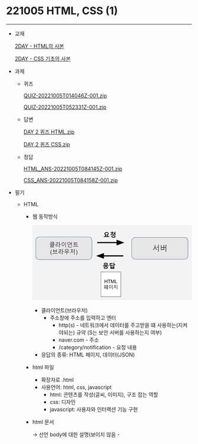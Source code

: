 # 221005 HTML, CSS (1)

---

- 교재
    
    [2DAY - HTML의 사본](https://docs.google.com/presentation/d/1Gdg1N2Zlb02Y7DwP8NofCFz21HJ9VgRFm1Y74MuVHB4/edit?usp=sharing)
    
    [2DAY - CSS 기초의 사본](https://docs.google.com/presentation/d/10DAZd9jENOU7wpyLc6Yncru0xeLPBZ1PJBlxUEiKvz0/edit?usp=sharing)
    
- 과제
    - 퀴즈
        
        [QUIZ-20221005T014046Z-001.zip](221005%20HTML,%20CSS%20(1)%202670bda9f43142d39b6a460c62fff340/QUIZ-20221005T014046Z-001.zip)
        
        [QUIZ-20221005T052331Z-001.zip](221005%20HTML,%20CSS%20(1)%202670bda9f43142d39b6a460c62fff340/QUIZ-20221005T052331Z-001.zip)
        
    - 답변
        
        [DAY 2 퀴즈 HTML.zip](221005%20HTML,%20CSS%20(1)%202670bda9f43142d39b6a460c62fff340/DAY_2_%25ED%2580%25B4%25EC%25A6%2588_HTML.zip)
        
        [DAY 2 퀴즈 CSS.zip](221005%20HTML,%20CSS%20(1)%202670bda9f43142d39b6a460c62fff340/DAY_2_%25ED%2580%25B4%25EC%25A6%2588_CSS.zip)
        
    - 정답
        
        [HTML_ANS-20221005T084145Z-001.zip](221005%20HTML,%20CSS%20(1)%202670bda9f43142d39b6a460c62fff340/HTML_ANS-20221005T084145Z-001.zip)
        
        [CSS_ANS-20221005T084158Z-001.zip](221005%20HTML,%20CSS%20(1)%202670bda9f43142d39b6a460c62fff340/CSS_ANS-20221005T084158Z-001.zip)
        
- 필기
    - HTML
        - 웹 동작방식
            
            ![Untitled](221005%20HTML,%20CSS%20(1)%202670bda9f43142d39b6a460c62fff340/Untitled.png)
            
            - 클라이언트(브라우저)
                - 주소창에 주소를 입력하고 엔터
                    - http(s) - 네트워크에서 데이터를 주고받을 떄 사용하는(지켜야되는) 규약 (S는 보안 서버를 사용하는지 여부)
                    - naver.com  - 주소
                    - /category/notification - 요청 내용
            - 응답의 종류: HTML 페이지, 데이터(JSON)
        - html 파일
            - 확장자로 .html
            - 사용언어: html, css, javascript
                - html: 콘텐츠를 작성(글씨, 이미지), 구조 잡는 역할
                - css: 디자인
                - javascript: 사용자와 인터랙션 기능 구현
        - html  문서
            
            <!DOCUTYPE html> → 선언
            
            <html> </html>
            
            <head> </head> body에 대한 설명(보이지 않음 - <title>은 제외)
            
            <body> </body> 브라우저의 내용
            
            ![Untitled](221005%20HTML,%20CSS%20(1)%202670bda9f43142d39b6a460c62fff340/Untitled%201.png)
            
        - VS CODE
            
            ![Untitled](221005%20HTML,%20CSS%20(1)%202670bda9f43142d39b6a460c62fff340/Untitled%202.png)
            
        - HTML 문법
            
            ![Untitled](221005%20HTML,%20CSS%20(1)%202670bda9f43142d39b6a460c62fff340/Untitled%203.png)
            
            - 한줄=요소 ( <H1>hello</h1>)
                - 테그에 / 없는 것: 시작, / 있는 것: 끝
                - 속성
                    - a href: 앵커
                    - 속성값은 “” 안에 써야 함
            - 중요 포인트
                - 열면 닫아야 한다.
                - 중첩해서 사용할 수 있다.
                - 안닫는 것도 있다. (<img src=””>)
            - 문법
                - 제목: h1 - h6
                    - h1이 가장 큰 제목
                    - h6이 가장 작은 제목
                - 문단: <p>
                - 앵커: <a href=”주소 url” target=”_blank”> → 주소로 이동,
                    - target=”_blank”새탭에서 열기
                - 이미지: <img src=”logo.png” widhth=”10px” height=”10px”>
                    - 닫는 테그 없음
                - 리스트 표현: ul, ol, li
                    - ul: 글머리 기호로
                    - ol: 번호 매기기로
                    - li: 글머리/번호매기기의 내용
                - 표: table
                    - tr: 행
                    - th: 헤드
                    - td: 열
                        
                        ![Untitled](221005%20HTML,%20CSS%20(1)%202670bda9f43142d39b6a460c62fff340/Untitled%204.png)
                        
                - 폼
                    
                    ![Untitled](221005%20HTML,%20CSS%20(1)%202670bda9f43142d39b6a460c62fff340/Untitled%205.png)
                    
                    - 백엔드, 서버로 데이터를 보낼 떄 사용
                    - 사용자의 입력을 받는 요소와 함께 쓰임
                        - input: 주요속성 type
            - developer.mozila.org/ko/
                
                ![Untitled](221005%20HTML,%20CSS%20(1)%202670bda9f43142d39b6a460c62fff340/Untitled%206.png)
                
            - 시맨틱 요소: 스타일에 변형을 주지 않고 의미를 담는 요소들, SEO(검색엔진최적화)에 영향을 미침
                - <div>: 구역
                - <nav>: 네비게이션 역할(구역화)
                - <section>
                - <article>
                - <header>: 머리글
                - <footer>
                - <main>: 주요 내용
        - 웹 표준
            - 웹 표준을 잘 지켜서 작성할 수록 SEO가 잘 됨
                - [https://www.w3.org/WAI/standards-guidelines/ko](https://www.w3.org/WAI/standards-guidelines/ko)
                - [validator.w3.org](http://validator.w3.org)
        
        📖 웹의 기본
        
    - CSS
        - CSS 문법
            - HTML로 뼈대를 만들 고 CSS로 꾸밈
                
                ![Untitled](221005%20HTML,%20CSS%20(1)%202670bda9f43142d39b6a460c62fff340/Untitled%207.png)
                
            - <head> ~ </head>사이에 <style> ~ </style> 삽입하고 그 사이에 css코드 적용
                
                ![Untitled](221005%20HTML,%20CSS%20(1)%202670bda9f43142d39b6a460c62fff340/Untitled%208.png)
                
        - 선택자
            - 요소 선택자: html 문서 안의 요소를 선택하여 적용할 경우
                
                → p {color:red;}
                
            - 클래스 선택자: html 요소의 클래스 속성을 이용한 선택
                
                → <p **class**=”first”>처음</p>
                
                    .first {color:red;}
                
            - 아이디 선택자: html 요소의 아이디 속성을 이용한 선택
                
                → <p **id**=”onlyone”>유일한</p>
                
                    #onlyone {color:red;}
                
        - CSS 적용 방법
            - 요소에 속성으로 작성
                
                → <p style=”color:red;”>빨간색</p>
                
            - <head > <style> ~~ </style> </head>
            - css 파일을 분리해서 별도로 작성 **>> 가장 많이 사용**
                
                → <head>
                
                        <link rel=”stylesheet” href=”style.css”
                
                    </head>
                
                     p {color:red;}
                
        - 다중 선택자
            - 자손 선택자 div 안에 포함된 모든 p
                
                → div p[color: red;}
                
            - 자식 선택자 - div 안에 바로 포함된 p
                
                → div > h1 {color:red;}
                
            - 형제 선택자 - 형제 관계를 이용해서 선택
                
                → div + h2 {color:red;} (인접 형제 선택자)
                
                - <h1>//<h1>//<h1> ... 의 경우 h1+h1으로 표기하면 첫번째 h1 외의 h1이 모두 표시 됨 (h1의 인접이 계속 중첩되기 때문에)
                
                → div ~ h2 {color:red;} (일반 형제 선택자)
                
                [CSS 형제 선택자? CSS의 + 및 ~ 기호 사용법 정리 - dasima](https://dasima.xyz/css-%ED%98%95%EC%A0%9C-%EC%84%A0%ED%83%9D%EC%9E%90-%EC%A2%85%EB%A5%98-%EA%B8%B0%ED%98%B8-%EC%A0%95%EB%A6%AC/)
                
        - CSS 우선순위 : 요소의 스타일 속성 > 아이디 > 클래스 > 요소
        - 폰트
            - font-family: 사용하려고 하는 폰트를 값으로 설정 ‘,’를 사용해서 여러 개의 폰트를 나열 가능
                
                → p {
                
                font-family: aaa, “Times New Roman”, serief, sans-serief;
                
                }
                
            - font-size
                - px: 모니터의 최소 단위(고정값)
                - % 부모 요소에 비례한 크기 설정 (상대적)
                
                → p {
                
                font-size: 14px; or font-size: 100%;
                
                }
                
            - font-weight
                - bold 두껍게
                - 100 얇은
                - 400 normal
                - 700 bold
                
                → p {
                
                font-weight: bold;
                
                }
                
            - 웹 폰트 적용
                - 폰트 사용시 주의 사항
                    - 사용자 컴퓨터 안에 개발자가 지정한 폰트가 설치되어있지 않으면 사용 X
                    - 대안: 웹 폰트 사용
                - 웹 폰트: 구글 폰트
        - 박스모델
            
            ![Untitled](221005%20HTML,%20CSS%20(1)%202670bda9f43142d39b6a460c62fff340/Untitled%209.png)
            
            - Contents → Padding → Border → Margin
            - Contents: Width/Height로 크기 설정
            - Padding: 컨텐츠와 테두리의 간격
                - Padding-top: 10px;
                - Padding-right: 10px;
                - Padding-bottom: 10px;
                - Padding-left: 10px;
                - Padding: 10px; - 모두
                - Padding: 10px 20px; - 상&하/좌&우
                - Padding: 10px, 20px, 30px, 40px; - 상/우/하/좌 (시계방향)
                
                ![Untitled](221005%20HTML,%20CSS%20(1)%202670bda9f43142d39b6a460c62fff340/Untitled%2010.png)
                
            - Border: 경계선 굵기
                - border-width:1px; - 두께
                - border-style:solid; - 종류 (Solid, dashed, dotted)
                - border-color: red; - 선색
                - **border: 1px solid black; - 한번에 기입**
                
                ![Untitled](221005%20HTML,%20CSS%20(1)%202670bda9f43142d39b6a460c62fff340/Untitled%2011.png)
                
            - Margin: 다른 요소와의 간격 (바깥 여백)
                - Margin-top: 10px;
                - Margin-right: 10px;
                - Margin-bottom: 10px;
                - Margin-left: 10px;
                - Margin: 10px; - 모두
                - Margin: 10px 20px; - 상&하/좌&우
                - Margin: 10px, 20px, 30px, 40px; - 상/우/하/좌 (시계방향)
                
                ![Untitled](221005%20HTML,%20CSS%20(1)%202670bda9f43142d39b6a460c62fff340/Untitled%2012.png)
                
                - 위/아래 요소가 겹치는 경우 더하지 않음
                    - 요소 1 (아래 Margin 10px)
                    - 요소 2 (위 Margin 20px)
                        
                        >> 둘 사이 간격은 20px (더해서 30px이 아님)
                        
            - 요소의 크기
                - 가로: width + padding + border
                - 세로 : height + padding + border
            - 크롬 검사에서 확인 가능
            
- 질문
    - [x]  html:5가 포멧을 자동으로 작성해주는 건 vscode안에서의 약속인가요?
        
        yes 다른 에디터에서는 사용안될 수 있음
        
    - [ ]  
- 공부할 것
    - 시맨틱 테그에 대하여 알아보기 (em도 시맨틱 태그다)
        - <p>HTML의 강조를 나타내는 <b>strong</b>과 <i>기울기</i>를 나타내는 em요소가 있습니다.</p><hr>
        - <p>HTML의 강조를 나타내는 <strong>strong</strong>과 <em>기울기</em>를 나타내는 em요소가 있습니다.</p><hr> **→ 시맨틱!**
    - 다중선택자
    - 웹폰트 링크는 <style> 밖에 적용
